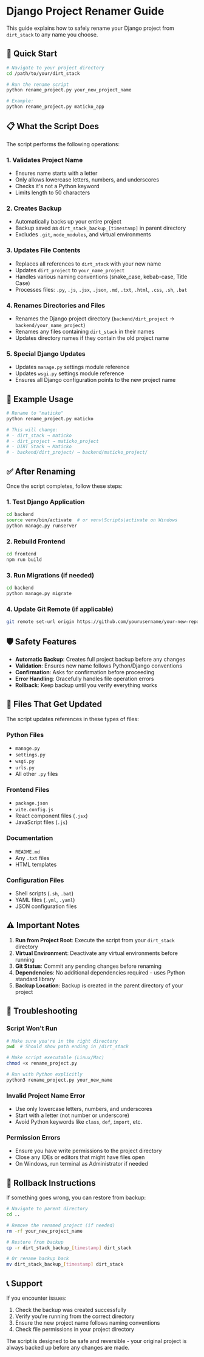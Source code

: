# Django Project Renamer Guide

This guide explains how to safely rename your Django project from `dirt_stack` to any name you choose.

## 🚀 Quick Start

```bash
# Navigate to your project directory
cd /path/to/your/dirt_stack

# Run the rename script
python rename_project.py your_new_project_name

# Example:
python rename_project.py maticko_app
```

## 📋 What the Script Does

The script performs the following operations:

### 1. **Validates Project Name**
- Ensures name starts with a letter
- Only allows lowercase letters, numbers, and underscores
- Checks it's not a Python keyword
- Limits length to 50 characters

### 2. **Creates Backup**
- Automatically backs up your entire project
- Backup saved as `dirt_stack_backup_[timestamp]` in parent directory
- Excludes `.git`, `node_modules`, and virtual environments

### 3. **Updates File Contents**
- Replaces all references to `dirt_stack` with your new name
- Updates `dirt_project` to `your_name_project`
- Handles various naming conventions (snake_case, kebab-case, Title Case)
- Processes files: `.py`, `.js`, `.jsx`, `.json`, `.md`, `.txt`, `.html`, `.css`, `.sh`, `.bat`

### 4. **Renames Directories and Files**
- Renames the Django project directory (`backend/dirt_project` → `backend/your_name_project`)
- Renames any files containing `dirt_stack` in their names
- Updates directory names if they contain the old project name

### 5. **Special Django Updates**
- Updates `manage.py` settings module reference
- Updates `wsgi.py` settings module reference
- Ensures all Django configuration points to the new project name

## 🎯 Example Usage

```bash
# Rename to "maticko"
python rename_project.py maticko

# This will change:
# - dirt_stack → maticko
# - dirt_project → maticko_project  
# - DIRT Stack → Maticko
# - backend/dirt_project/ → backend/maticko_project/
```

## ✅ After Renaming

Once the script completes, follow these steps:

### 1. **Test Django Application**
```bash
cd backend
source venv/bin/activate  # or venv\Scripts\activate on Windows
python manage.py runserver
```

### 2. **Rebuild Frontend**
```bash
cd frontend
npm run build
```

### 3. **Run Migrations (if needed)**
```bash
cd backend
python manage.py migrate
```

### 4. **Update Git Remote (if applicable)**
```bash
git remote set-url origin https://github.com/yourusername/your-new-repo-name.git
```

## 🛡️ Safety Features

- **Automatic Backup**: Creates full project backup before any changes
- **Validation**: Ensures new name follows Python/Django conventions
- **Confirmation**: Asks for confirmation before proceeding
- **Error Handling**: Gracefully handles file operation errors
- **Rollback**: Keep backup until you verify everything works

## 📁 Files That Get Updated

The script updates references in these types of files:

### Python Files
- `manage.py`
- `settings.py`
- `wsgi.py`
- `urls.py`
- All other `.py` files

### Frontend Files
- `package.json`
- `vite.config.js`
- React component files (`.jsx`)
- JavaScript files (`.js`)

### Documentation
- `README.md`
- Any `.txt` files
- HTML templates

### Configuration Files
- Shell scripts (`.sh`, `.bat`)
- YAML files (`.yml`, `.yaml`)
- JSON configuration files

## ⚠️ Important Notes

1. **Run from Project Root**: Execute the script from your `dirt_stack` directory
2. **Virtual Environment**: Deactivate any virtual environments before running
3. **Git Status**: Commit any pending changes before renaming
4. **Dependencies**: No additional dependencies required - uses Python standard library
5. **Backup Location**: Backup is created in the parent directory of your project

## 🔧 Troubleshooting

### Script Won't Run
```bash
# Make sure you're in the right directory
pwd  # Should show path ending in /dirt_stack

# Make script executable (Linux/Mac)
chmod +x rename_project.py

# Run with Python explicitly
python3 rename_project.py your_new_name
```

### Invalid Project Name Error
- Use only lowercase letters, numbers, and underscores
- Start with a letter (not number or underscore)
- Avoid Python keywords like `class`, `def`, `import`, etc.

### Permission Errors
- Ensure you have write permissions to the project directory
- Close any IDEs or editors that might have files open
- On Windows, run terminal as Administrator if needed

## 🔄 Rollback Instructions

If something goes wrong, you can restore from backup:

```bash
# Navigate to parent directory
cd ..

# Remove the renamed project (if needed)
rm -rf your_new_project_name

# Restore from backup
cp -r dirt_stack_backup_[timestamp] dirt_stack

# Or rename backup back
mv dirt_stack_backup_[timestamp] dirt_stack
```

## 📞 Support

If you encounter issues:

1. Check the backup was created successfully
2. Verify you're running from the correct directory
3. Ensure the new project name follows naming conventions
4. Check file permissions in your project directory

The script is designed to be safe and reversible - your original project is always backed up before any changes are made.